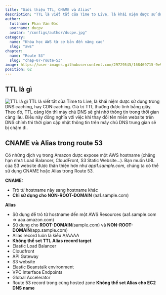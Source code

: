 ```yaml
---
title: "Giới thiệu TTL, CNAME và Alias"
description: "TTL là viết tắt của Time to Live, là khái niệm được sử dụng trong DNS caching, hay CDN caching. Giá trị TTL thường được tính bằng giây. Theo đó, TTL càng lớn thì máy chủ DNS sẽ ghi nhớ thông tin trong thời gian càng lâu. Điều này đồng nghĩa với việc khi thay đổi tên miền website trên DNS chính thì thời gian cập nhật thông tin trên máy chủ DNS trung gian sẽ bị chậm đi."
author:
  fullname: Phan Văn Đức
  username: ducpv
  avatar: "/configs/author/ducpv.jpg"
category:
  name: "Khóa học AWS từ cơ bản đến nâng cao"
  slug: "aws"
chapter:
  name: "Route 53"
  slug: "chap-07-route-53"
image: https://user-images.githubusercontent.com/29729545/168469715-9e9dc7ee-d839-4e1d-9abd-66636ce1e399.png
position: 62
---
```


## TTL là gì

![TTL là gì](https://user-images.githubusercontent.com/29729545/168469715-9e9dc7ee-d839-4e1d-9abd-66636ce1e399.png)
TTL là viết tắt của Time to Live, là khái niệm được sử dụng trong DNS caching, hay CDN caching. Giá trị TTL thường được tính bằng giây. Theo đó, TTL càng lớn thì máy chủ DNS sẽ ghi nhớ thông tin trong thời gian càng lâu. Điều này đồng nghĩa với việc khi thay đổi tên miền website trên DNS chính thì thời gian cập nhật thông tin trên máy chủ DNS trung gian sẽ bị chậm đi.

## CNAME và Alias trong route 53

Có những dịch vụ trong Amazon được expose một AWS hostname (chẳng hạn như: Load Balancer, CloudFront, S3 Static Website...). Bạn muốn URL của S3 website được thân thiện hơn như _app1.sample.com_, chúng ta có thể sử dụng CNAME hoặc Alias trong Route 53.

**CNAME:**

- Trỏ từ hostname này sang hostname khác
- **Chỉ sử dụng cho NON-ROOT-DOMAIN** (aa1.sample.com)

**Alias**

- Sử dụng để trỏ từ hostname đến một AWS Resources (aa1.sample.com => aaa.amazon.com)
- Sử dung cho **ROOT-DOMAIN**(sample.com) và **NON-ROOT-DOMAIN**(app.sample.com)
- Alias record luôn là kiểu A/AAAA
- **Không thể set TTL** **Alias record target**
- Elastic Load Balancer
- Cloudfront
- API Gateway
- S3 website
- Elastic Beanstalk environment
- VPC Interface Endpoints
- Global Accelerator
- Route 53 record trong cùng hosted zone **Không thể set Alias cho EC2 DNS name**
